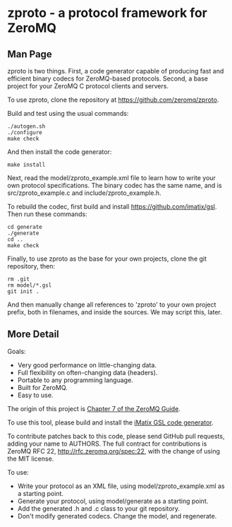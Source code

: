# zproto - a protocol framework for ZeroMQ

## Man Page

zproto is two things. First, a code generator capable of producing fast
and efficient binary codecs for ZeroMQ-based protocols. Second, a base
project for your ZeroMQ C protocol clients and servers.

To use zproto, clone the repository at https://github.com/zeromq/zproto.

Build and test using the usual commands:

    ./autogen.sh
    ./configure
    make check

And then install the code generator:

    make install

Next, read the model/zproto_example.xml file to learn how to write your
own protocol specifications. The binary codec has the same name, and is
src/zproto_example.c and include/zproto_example.h.

To rebuild the codec, first build and install https://github.com/imatix/gsl.
Then run these commands:

    cd generate
    ./generate
    cd ..
    make check

Finally, to use zproto as the base for your own projects, clone the git
repository, then:

    rm .git
    rm model/*.gsl
    git init .

And then manually change all references to 'zproto' to your own project
prefix, both in filenames, and inside the sources. We may script this, later.

## More Detail

Goals:

* Very good performance on little-changing data.
* Full flexibility on often-changing data (headers).
* Portable to any programming language.
* Built for ZeroMQ.
* Easy to use.

The origin of this project is [Chapter 7 of the ZeroMQ Guide](http://zguide.zeromq.org/page:all#Serializing-Your-Data).

To use this tool, please build and install the [iMatix GSL code generator](https://github.com/imatix/gsl).

To contribute patches back to this code, please send GitHub pull requests, adding your name to AUTHORS. The full contract for contributions is ZeroMQ RFC 22, http://rfc.zeromq.org/spec:22, with the change of using the MIT license.

To use:

* Write your protocol as an XML file, using model/zproto_example.xml as a starting point.
* Generate your protocol, using model/generate as a starting point.
* Add the generated .h and .c class to your git repository.
* Don't modify generated codecs. Change the model, and regenerate.
